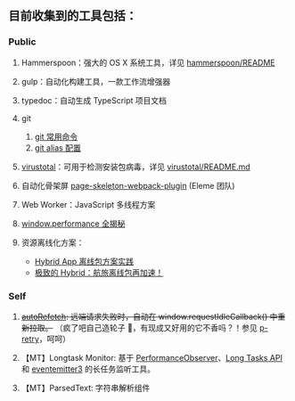 ## 目前收集到的工具包括：

### Public

1. Hammerspoon：强大的 OS X 系统工具，详见 [hammerspoon/README](./hammerspoon/README.md)

2. gulp：自动化构建工具，一款工作流增强器
   
3. typedoc：自动生成 TypeScript 项目文档

4. git
   1. [git 常用命令](https://github.com/EmilyQiRabbit/amazing-system-utils/blob/master/git-monkey/git.md)
   2. [git alias 配置](https://github.com/EmilyQiRabbit/amazing-system-utils/blob/master/git-monkey/git-alias.md)

5. [virustotal](https://developers.virustotal.com/v3.0/)：可用于检测安装包病毒，详见 [virustotal/README.md](./virustotal/README.md)

6. 自动化骨架屏 [page-skeleton-webpack-plugin](https://github.com/ElemeFE/page-skeleton-webpack-plugin) (Eleme 团队)

7. Web Worker：JavaScript 多线程方案

8. [window.performance 全揭秘](https://www.cnblogs.com/tugenhua0707/p/10982332.html)

9. 资源离线化方案：
   * [Hybrid App 离线包方案实践](https://juejin.cn/post/6844904031773523976)
   * [极致的 Hybrid：航旅离线包再加速！](https://www.open-open.com/news/view/1cee25c)

### Self

1. ~~[autoRefetch](https://github.com/EmilyQiRabbit/amazing-system-utils/blob/master/autoRefetch/autoRefetch.ts): 远端请求失败时，自动在 window.requestIdleCallback() 中重新拉取。~~ （疯了吧自己造轮子 🤪，有现成又好用的它不香吗？！参见 [p-retry](https://github.com/sindresorhus/p-retry)，呵呵）

2. 【MT】Longtask Monitor: 基于 [PerformanceObserver](https://developer.mozilla.org/en-US/docs/Web/API/PerformanceObserver)、[Long Tasks API](https://developer.mozilla.org/en-US/docs/Web/API/Long_Tasks_API) 和 [eventemitter3](https://github.com/primus/eventemitter3) 的长任务监听工具。

3. 【MT】ParsedText: 字符串解析组件
